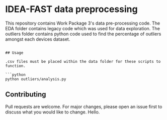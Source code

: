 # IDEA-FAST data preprocessing

This repository contains Work Package 3's data pre-processing code. The EDA folder contains legacy code which was used for data exploration. The outliers folder contains python code used to find the percentage of outliers amongst each devices dataset. 

```

## Usage

.csv files must be placed within the data folder for these scripts to function. 

```python
python outliers/analysis.py
```

## Contributing
Pull requests are welcome. For major changes, please open an issue first to discuss what you would like to change. Hello.
